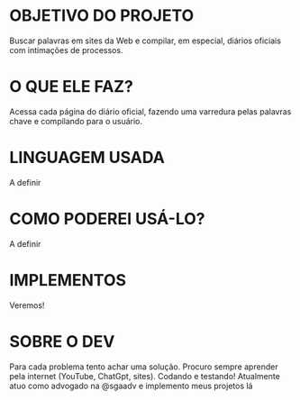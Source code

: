 # OBJETIVO DO PROJETO
Buscar palavras em sites da Web e compilar, em especial, diários oficiais com intimações de processos.

# O QUE ELE FAZ?

Acessa cada página do diário oficial, fazendo uma varredura pelas palavras chave e compilando para o usuário.

# LINGUAGEM USADA
A definir

# COMO PODEREI USÁ-LO?
A definir

# IMPLEMENTOS
Veremos!

# SOBRE O DEV
Para cada problema tento achar uma solução. Procuro sempre aprender pela internet (YouTube, ChatGpt, sites). Codando e testando!
Atualmente atuo como advogado na @sgaadv e implemento meus projetos lá
